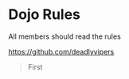 Dojo Rules
==========

All members should read the rules

https://github.com/deadlyvipers 

> First

